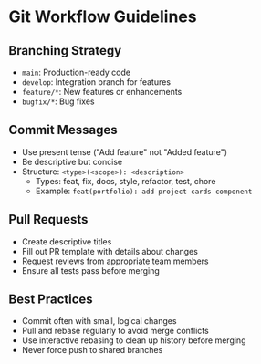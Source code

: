 # Git Workflow Guidelines

## Branching Strategy

- `main`: Production-ready code
- `develop`: Integration branch for features
- `feature/*`: New features or enhancements
- `bugfix/*`: Bug fixes

## Commit Messages

- Use present tense ("Add feature" not "Added feature")
- Be descriptive but concise
- Structure: `<type>(<scope>): <description>`
  - Types: feat, fix, docs, style, refactor, test, chore
  - Example: `feat(portfolio): add project cards component`

## Pull Requests

- Create descriptive titles
- Fill out PR template with details about changes
- Request reviews from appropriate team members
- Ensure all tests pass before merging

## Best Practices

- Commit often with small, logical changes
- Pull and rebase regularly to avoid merge conflicts
- Use interactive rebasing to clean up history before merging
- Never force push to shared branches
